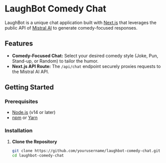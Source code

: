 # LaughBot Comedy Chat

LaughBot is a unique chat application built with [Next.js](https://nextjs.org/) that leverages the public API of [Mistral AI](https://mistral.ai/) to generate comedy-focused responses.

## Features

- **Comedy-Focused Chat:** Select your desired comedy style (Joke, Pun, Stand-up, or Random) to tailor the humor.
- **Next.js API Route:** The `/api/chat` endpoint securely proxies requests to the Mistral AI API.

## Getting Started

### Prerequisites

- [Node.js](https://nodejs.org/en/) (v14 or later)
- [npm](https://www.npmjs.com/) or [Yarn](https://yarnpkg.com/)

### Installation

1. **Clone the Repository**

   ```bash
   git clone https://github.com/yourusername/laughbot-comedy-chat.git
   cd laughbot-comedy-chat
